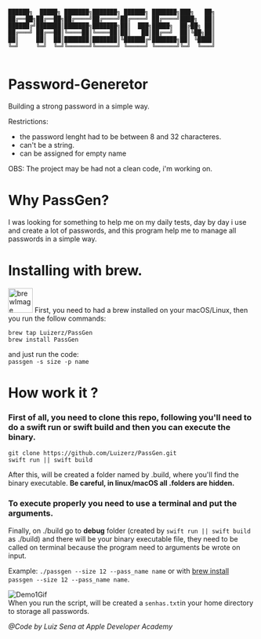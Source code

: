 ```
██████╗  █████╗ ███████╗███████╗ ██████╗ ███████╗███╗   ██╗
██╔══██╗██╔══██╗██╔════╝██╔════╝██╔════╝ ██╔════╝████╗  ██║
██████╔╝███████║███████╗███████╗██║  ███╗█████╗  ██╔██╗ ██║
██╔═══╝ ██╔══██║╚════██║╚════██║██║   ██║██╔══╝  ██║╚██╗██║
██║     ██║  ██║███████║███████║╚██████╔╝███████╗██║ ╚████║
╚═╝     ╚═╝  ╚═╝╚══════╝╚══════╝ ╚═════╝ ╚══════╝╚═╝  ╚═══╝
                                                           
``` 
# Password-Generetor

Building a strong password in a simple way.

Restrictions:  
- the password lenght had to be between 8 and 32 characteres.  
- can't be a string.  
- can be assigned for empty name

OBS: The project may be had not a clean code, i'm working on.

# Why PassGen?
I was looking for something to help me on my daily tests, day by day i use and create a lot of passwords, and this program help me to manage all passwords in a simple way.  
  
# Installing with brew.  

<img src="https://user-images.githubusercontent.com/75648725/160658125-ddd149bd-54d3-424c-8d83-1afecb03f107.png" alt="brewImage" width="50" height="50"/> First, you need to had a brew installed on your macOS/Linux, then you run the follow commands:  

```
brew tap Luizerz/PassGen 
brew install PassGen 
```  
and just run the code:  
`passgen -s size -p name`
# How work it ?  
### First of all, you need to clone this repo, following you'll need to do a swift run or swift build and then you can execute the binary.
```terminal
git clone https://github.com/Luizerz/PassGen.git
swift run || swift build
```  
After this, will be created a folder named by .build, where you'll find the binary executable. **Be careful, in linux/macOS all .folders are hidden.**
### To execute properly you need to use a terminal and put the arguments.
Finally, on ./build go to **debug** folder (created by `swift run || swift build` as ./build) and there will be your binary executable file, they need to be called on terminal because the program need to arguments be wrote on input.  

Example: `./passgen --size 12 --pass_name name`  or with [brew install](https://github.com/Luizerz/PassGen/edit/master/README.md#installing-with-brew) `passgen --size 12 --pass_name name`.
  
![Demo1Gif](https://user-images.githubusercontent.com/75648725/159500212-d1a8e5a3-9c54-4182-b5a4-25f1612d0725.gif)  
When you run the script, will be created a `senhas.txt`in your home directory to storage all passwords.  
  
*@Code by Luiz Sena at Apple Developer Academy*
